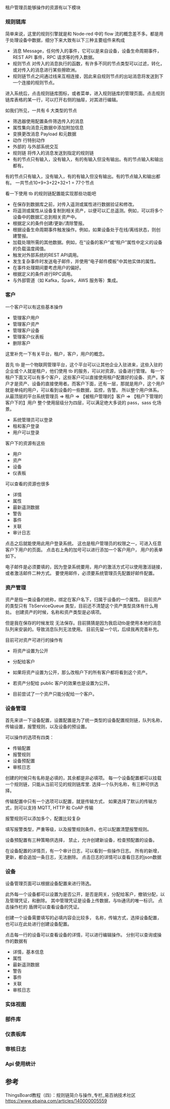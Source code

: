 租户管理员能够操作的资源有以下模块

### 规则链库

简单来说，这里的规则引擎就是和 Node-red 中的 flow 流的概念差不多。都是用于处理设备中数据，细分下来大致有以下三种主要组件来构成

* 消息 Message，任何传入的事件，它可以是来自设备，设备生命周期事件，REST API 事件，RPC 请求等的传入数据。
* 规则节点 对传入的消息执行的函数，有许多不同的节点类型可以过滤，转化，或对传入的消息进行某些擦欧洲。
* 规则链节点之间通过线来互相连接，因此来自规则节点的出站消息将发送到下一个连接的规则节点。

进入系统后，点击规则链库图标，或者菜单，进入规则链库的管理页面。点击规则链库表格的某一行，可以打开右侧的抽屉，对其进行编辑。

如我们所见，一共有 6 大类型的节点

* 筛选器使用配置条件筛选传入的消息
* 属性集向消息元数据中添加附加信息
* 变换更改消息 Payload 和元数据
* 动作 行特别动作
* 外部的 与外部系统交互
* 规则链 将传入的消息发送到指定的规则链
* 有的节点只有输入，没有输入，有的有输入但没有输出。有的节点输入和输出都有。

有的节点只有输入，没有输入，有的有输入但没有输出。有的节点输入和输出都有。 一共节点10+9+3+22+32+1 = 77个节点

看一下使用 tb 的规则链配置能实现那些功能吧

* 在保存到数据库之前，对传入遥测或属性进行数据验证和修改。
* 将遥测或属性从设备复制到相关资产，以便可以汇总遥测。例如，可以将多个设备中的数据汇总到相关资产中。
* 根据定义的条件创建/更新/清除警报。
* 根据设备生命周期事件触发操作。例如，如果设备处于在线/离线状态，则创建警报。
* 加载处理所需的其他数据。例如，在“设备的客户”或“租户”属性中定义的设备的负载温度阈值。
* 触发对外部系统的REST API调用。
* 发生复杂事件时发送电子邮件，并使用“电子邮件模板”中其他实体的属性。
* 在事件处理期间要考虑用户的偏好。
* 根据定义的条件进行RPC调用。
* 与外部管道（如 Kafka，Spark，AWS 服务等）集成。

### 客户

一个客户可以有这些基本操作

* 管理客户用户
* 管理客户资产
* 管理客户设备
* 管理客户仪表板
* 删除客户

这里补充一下有关平台，租户，客户，用户的概念。

首先 tb 是一个物联网管理平台，这个平台可以让其他企业入驻进来，这些入驻的企业或个人就是租户，他们使用 tb 的服务，可以对资源，设备进行管理。 每一个租户下面又可以有多个客户，这些客户可以直接使用租户配置好的设备、资产。客户才是资产、设备的直接使用者。而客户下面，还有一层，那就是用户，这个用户就是单纯的用户，可以看到设备的一些数据，监控，告警。 所以整个用户体系。从最顶层的平台系统管理员 => 租户 => 【被租户管理的】客户 => 【租户下管理的客户下的】用户 整个使用层级分为四层，可以满足绝大多说的 pass，sass 化场景。

* 系统管理员可以登录
* 租和客户登录
* 用户可以登录

客户下的资源有这些

* 用户
* 资产
* 设备
* 仪表板

可以查看的资源也很多

* 详情
* 属性
* 最新遥测数据
* 警告
* 事件
* 关联
* 审计日志

点击之后就能使用此用户登录系统。 这也是租户管理员的权限之一，可进入任意客户下用户的页面。 点击右上角的加号可以进行添加一个客户用户， 用户的表单如下。

电子邮件是必须要填的，因为登录系统要用，用户的激活方式可以使用激活链接，或者激活邮件二种方式。 要使用邮件，必须要系统管理员先配置好邮件配置。

### 资产管理

资产是指一类设备的统称，绑定在客户名下，归属于设备的一个属性。 目前资产的类型只有 TbServiceQueue 类型，目前还不清楚这个资产类型具体有什么用处。 创建资产的时候，名称和资产类型是必填项。

但是我在保存的时候发现 无法保存。目前猜猜是因为我启动tb是使用本地的消息队列来安装的。导致消息队列无法使用。 目前先留一个坑，后续我再完善补充。

目前可对资产可进行的操作有

* 将资产设置为公开
* 分配给客户

* 如果将资产设置为公开，那么改租户下的所有客户都将看到这个资产。
* 若资产分配给 public 客户的效果也是设置为公开。
* 目前尝试了一个资产只能分配给一个客户。

### 设备管理

首先来讲一下设备配置，设置配置是为了统一类型的设备配置规则链，队列名称，传输设置，报警规则，以及设备的预设置。

可以操作的选项有四类：

* 传输配置
* 报警规则
* 设备预配置
* 审核日志

创建的时候只有名称是必填的，其余都是非必填项。 每一个设备配置都可以挂载一个规则链，只能从当前可见的规则链库里. 选择一个队列名称，有三种可供选择。

传输配置中只有一个选项可以配置，就是传输方式， 如果选择了默认的传输方式，则可以支持 MQTT, HTTP 和 CoAP 传输

报警规则可以添加多个，配置比较复杂

填写报警类型，严重等级，以及报警规则条件。也可以配置清楚报警规则。

设备预配置有三种策略供选择， 禁止，允许创建新设备，检查预配置的设备。

在设备配置的详情页，有一个审计日志，可以看到一些操作日志。 所有的新增，更新，都会追加一条日志，无法删除。 点击日志的详情可以查看日志的json数据

### 设备

设备管理页面可以根据设备配置来进行筛选。

此外每一个设备都可以设置为是否公开，是否是网关，分配给客户，撤销分配，以及管理凭证，和删除。 其中管理凭证是设备上传数据，与tb通讯的唯一标识。 点击操作栏的 盾牌可以查看设备的凭证。

创建一个设备需要填写的必填内容会比较多， 名称，传输方式，选择设备配置，也可以在此处进行创建设备配置。

点击每一行的设备可以查看设备的详情，可以进行编辑操作。 分别可以查询或操作的数据有

* 详情，基本信息
* 属性
* 最新遥测数据
* 警告
* 事件
* 关联
* 审核日志

### 实体视图

### 部件库

### 仪表板库

### 审核日志

### Api 使用统计

## 参考

ThingsBoard教程（四）：规则链简介与操作_专栏_易百纳技术社区
<https://www.ebaina.com/articles/140000005559>
